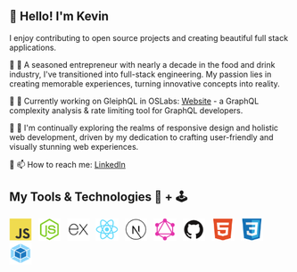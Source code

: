 <!--
**KP824/KP824** is a ✨ _special_ ✨ repository because its `README.md` (this file) appears on your GitHub profile.

Here are some ideas to get you started:

- 🔭 I’m currently working on ...
- 🌱 I’m currently learning ...
- 👯 I’m looking to collaborate on ...
- 🤔 I’m looking for help with ...
- 💬 Ask me about ...
- 📫 How to reach me: ...
- 😄 Pronouns: ...
- ⚡ Fun fact: ...
-->

## 👋 Hello! I'm Kevin
I enjoy contributing to open source projects and creating beautiful full stack applications. 

🔹 🧋 A seasoned entrepreneur with nearly a decade in the food and drink industry, I've transitioned into full-stack engineering. My passion lies in creating memorable experiences, turning innovative concepts into reality.

🔸 🔭 Currently working on GleiphQL in OSLabs: [Website](https://gleiphql.dev/) - a GraphQL complexity analysis & rate limiting tool for GraphQL developers.

🔹 🌱 I'm continually exploring the realms of responsive design and holistic web development, driven by my dedication to crafting user-friendly and visually stunning web experiences.

🔸 📫 How to reach me: [LinkedIn](https://www.linkedin.com/in/kp824/)



## My Tools & Technologies 🧰 + 🕹️

<img src="assets/Javascript.svg" alt="Javascript" width="40" height="40"/> &nbsp; <img src="assets/NodeJS.svg" alt="NodeJS" width="40" height="40"/> &nbsp; <img src="assets/ExpressJS.png" alt="ExpressNode" width="40" height="40"/> &nbsp; <img src="assets/ReactJS.svg" alt="ReactJS" width="40" height="40"/> &nbsp; <img src="assets/NextJS.png" alt="NextJS" width="40" height="40"/> &nbsp; <img src="assets/GraphQL.svg" alt="GraphQL" width="40" height="40"/> &nbsp; <img src="assets/Github.png" alt="Github" width="40" height="40"/> &nbsp; <img src="assets/HTML5.svg" alt="HTML5" width="40" height="40"/> &nbsp; <img src="assets/CSS3.svg" alt="CSS3" width="40" height="40"/> &nbsp; <img src="assets/Webpack.svg" alt="Webpack" width="40" height="40"/> &nbsp;
